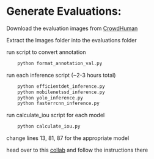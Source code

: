 # Generate Evaluations:

Download the evaluation images from [CrowdHuman](https://drive.google.com/file/d/18jFI789CoHTppQ7vmRSFEdnGaSQZ4YzO/view)

Extract the Images folder into the evaluations folder

run script to convert annotation

```bash
    python format_annotation_val.py
```
 
run each inference script (~2-3 hours total)

```bash
    python efficientdet_inference.py
    python mobilenetssd_inference.py
    python yolo_inference.py
    python fasterrcnn_inference.py
```

run calculate_iou script for each model

```bash
    python calculate_iou.py
```

change lines 13, 81, 87 for the appropriate model

head over to this [collab](https://colab.research.google.com/drive/1rRutPPlbRErqldoFEulO2-7AOzSpq-Sz#scrollTo=mvIKeR_hDsfS) and follow the instructions there

